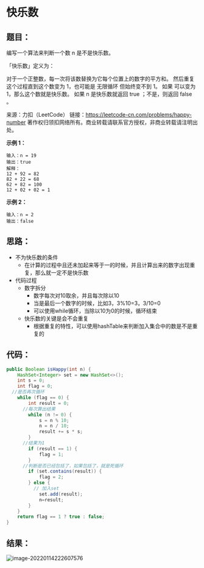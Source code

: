# 快乐数

## 题目：

编写一个算法来判断一个数 n 是不是快乐数。

「快乐数」定义为：

对于一个正整数，每一次将该数替换为它每个位置上的数字的平方和。
然后重复这个过程直到这个数变为 1，也可能是 无限循环 但始终变不到 1。
如果 可以变为  1，那么这个数就是快乐数。
如果 n 是快乐数就返回 true ；不是，则返回 false 。

来源：力扣（LeetCode）
链接：https://leetcode-cn.com/problems/happy-number
著作权归领扣网络所有。商业转载请联系官方授权，非商业转载请注明出处。

**示例 1：**

```
输入：n = 19
输出：true
解释：
12 + 92 = 82
82 + 22 = 68
62 + 82 = 100
12 + 02 + 02 = 1
```

**示例 2：**

```
输入：n = 2
输出：false
```

<!--more-->

## 思路：

- 不为快乐数的条件
  - 在计算的过程中且还未加起来等于一的时候，并且计算出来的数字出现重复，那么就一定不是快乐数
- 代码过程
  - 数字拆分
    - 数字每次对10取余，并且每次除以10
    - 当是最后一个数字的时候，比如3，3%10=3，3/10=0
    - 可以使用while循环，当除以10为0的时候，循环结束
  - 快乐数的关键是会不会重复
    -  根据重复的特性，可以使用hashTable来判断加入集合中的数是不是重复的

## 代码：

```java
public Boolean isHappy(int n) {
    HashSet<Integer> set = new HashSet<>();
    int s = 0;
    int flag = 0;
  //是否再次循环
    while (flag == 0) {
        int result = 0;
      //每次算出结果
        while (n != 0) {
            s = n % 10;
            n = n / 10;
            result += s * s;
        }
      //结果为1
        if (result == 1) {
            flag = 1;
        }
      //判断是否已经包括了，如果包括了，就是死循环
        if (set.contains(result)) {
            flag = 2;
        } else {
          // 加入set
            set.add(result);
            n=result;
        }
    }
    return flag == 1 ? true : false;
}
```

## 结果：

![image-20220114222607576](https://gitee.com/misteryliu/typora/raw/master/image/image-20220114222607576.png)

